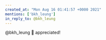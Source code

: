 ```yaml
---
created_at: "Mon Aug 16 01:41:57 +0000 2021"
mentions: ['bkh_leung']
in_reply_to: @bkh_leung
---
```


@bkh_leung 🤣 appreciated!